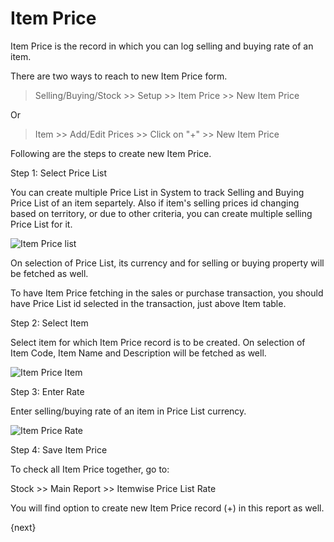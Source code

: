 <!-- add-breadcrumbs -->
<!-- add-breadcrumbs -->
# Item Price

Item Price is the record in which you can log selling and buying rate of an item.

There are two ways to reach to new Item Price form.

> Selling/Buying/Stock >> Setup >> Item Price >> New Item Price

Or

> Item >> Add/Edit Prices >> Click on "+"  >> New Item Price

Following are the steps to create new Item Price.

Step 1: Select Price List

You can create multiple Price List in System to track Selling and Buying Price List of an item separtely. Also if item's selling prices id changing based on territory, or due to other criteria, you can create multiple selling Price List for it.

![Item Price list](/docs/assets/old_images/erpnext/item-price-list.png)

On selection of Price List, its currency and for selling or buying property will be fetched as well.

To have Item Price fetching in the sales or purchase transaction, you should have Price List id selected in the transaction, just above Item table.

Step 2: Select Item

Select item for which Item Price record is to be created. On selection of Item Code, Item Name and Description will be fetched as well.

![Item Price Item](/docs/assets/old_images/erpnext/item-price-item.png)

Step 3: Enter Rate

Enter selling/buying rate of an item in Price List currency.

![Item Price Rate](/docs/assets/old_images/erpnext/item-price-rate.png)

Step 4: Save Item Price

To check all Item Price together, go to:

Stock >> Main Report >> Itemwise Price List Rate

You will find option to create new Item Price record (+) in this report as well.

{next}
